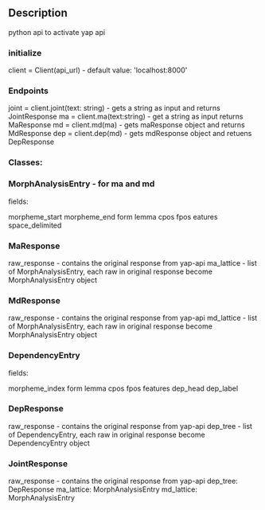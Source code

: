 ## Description
python api to activate yap api

### initialize
client = Client(api_url) - default value: 'localhost:8000'

### Endpoints
joint = client.joint(text: string) - gets a string as input and returns JointResponse
ma = client.ma(text:string) - get a string as input returns MaResponse
md = client.md(ma) - gets maResponse object and returns MdResponse
dep = client.dep(md) - gets mdResponse object and retuens DepResponse 

### Classes:

### MorphAnalysisEntry - for ma and md 
fields:

morpheme_start
morpheme_end
form 
lemma
cpos
fpos
eatures
space_delimited

### MaResponse
raw_response - contains the original response from yap-api
ma_lattice - list of MorphAnalysisEntry, each raw in original response become MorphAnalysisEntry object



### MdResponse
raw_response - contains the original response from yap-api
md_lattice - list of MorphAnalysisEntry, each raw in original response become MorphAnalysisEntry object

### DependencyEntry
fields:

morpheme_index
form 
lemma
cpos
fpos
features
dep_head
dep_label

### DepResponse

raw_response - contains the original response from yap-api
dep_tree - list of DependencyEntry, each raw in original response become DependencyEntry object

### JointResponse

raw_response - contains the original response from yap-api
dep_tree: DepResponse
ma_lattice: MorphAnalysisEntry
md_lattice: MorphAnalysisEntry


